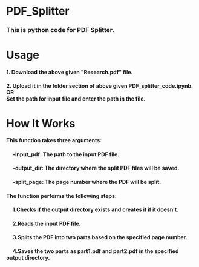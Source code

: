# PDF_Splitter <br>
### This is python code for PDF Splitter. <br>
# Usage
#### 	1. Download the above given "Research.pdf" file. <br>
#### 	2. Upload it in the folder section of above given PDF_splitter_code.ipynb. <br> OR <br> Set the path for input file and enter the path in the file.
# How It Works <br>
#### This function takes three arguments:
#### &nbsp;&nbsp;&nbsp;&nbsp; -input_pdf: The path to the input PDF file.
#### &nbsp;&nbsp;&nbsp;&nbsp; -output_dir: The directory where the split PDF files will be saved.
#### &nbsp;&nbsp;&nbsp;&nbsp; -split_page: The page number where the PDF will be split.  
#### The function performs the following steps: <br>
#### &nbsp;&nbsp;&nbsp;&nbsp; 1.Checks if the output directory exists and creates it if it doesn't.
#### &nbsp;&nbsp;&nbsp;&nbsp; 2.Reads the input PDF file.
#### &nbsp;&nbsp;&nbsp;&nbsp; 3.Splits the PDF into two parts based on the specified page number.
#### &nbsp;&nbsp;&nbsp;&nbsp; 4.Saves the two parts as part1.pdf and part2.pdf in the specified output directory.
